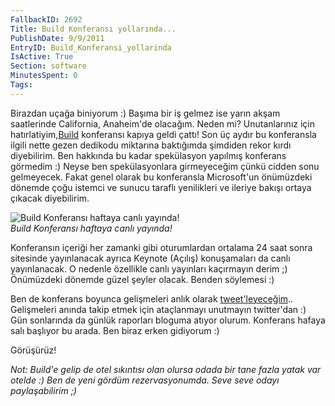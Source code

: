 ```yaml
---
FallbackID: 2692
Title: Build Konferansı yollarında...
PublishDate: 9/9/2011
EntryID: Build_Konferansi_yollarinda
IsActive: True
Section: software
MinutesSpent: 0
Tags: 
---
```

Birazdan uçağa biniyorum :) Başıma bir iş gelmez ise yarın akşam
saatlerinde California, Anaheim'de olacağım. Neden mi? Unutanlarınız
için hatırlatiyim,[Build](http://www.buildwindows.com/) konferansı
kapıya geldi çattı! Son üç aydır bu konferansla ilgili nette gezen
dedikodu miktarına baktığımda şimdiden rekor kırdı diyebilirim. Ben
hakkında bu kadar spekülasyon yapılmış konferans görmedim :) Neyse ben
spekülasyonlara girmeyeceğim çünkü cidden sonu gelmeyecek. Fakat genel
olarak bu konferansla Microsoft'un önümüzdeki dönemde çoğu istemci ve
sunucu taraflı yenilikleri ve ileriye bakışı ortaya çıkacak diyebilirim.

![Build Konferansı haftaya canlı
yayında!](media/Build_Konferansi_yollarinda/build_windows.jpg)\
*Build Konferansı haftaya canlı yayında!*

Konferansın içeriği her zamanki gibi oturumlardan ortalama 24 saat sonra
sitesinde yayınlanacak ayrıca Keynote (Açılış) konuşamaları da canlı
yayınlanacak. O nedenle özellikle canlı yayınları kaçırmayın derim ;)
Önümüzdeki dönemde güzel şeyler olacak. Benden söylemesi :)

Ben de konferans boyunca gelişmeleri anlık olarak
[tweet'leyeceğim](http://www.twitter.com/daronyondem).. Gelişmeleri
anında takip etmek için ataçlanmayı unutmayın twitter'dan :) Gün
sonlarında da günlük raporları bloguma atıyor olurum. Konferans hafaya
salı başlıyor bu arada. Ben biraz erken gidiyorum :)

Görüşürüz!

*Not: Build'e gelip de otel sıkıntısı olan olursa odada bir tane fazla
yatak var otelde :) Ben de yeni gördüm rezervasyonumda. Seve seve odayı
paylaşabilirim ;)*


